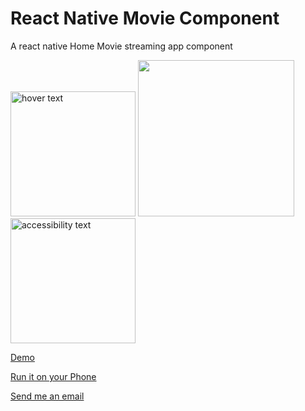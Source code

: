 # React Native Movie Component

A react native Home Movie streaming app component

<p align="left">
  <img src="https://res.cloudinary.com/dvfr0z8wr/image/upload/v1673375181/Simulator_Screen_Shot_-_iPhone_13_Pro_Max_-_2023-01-10_at_18.25.05.png" width="200" title="hover text">
  <img src="https://res.cloudinary.com/dvfr0z8wr/image/upload/v1673375181/Simulator_Screen_Shot_-_iPhone_13_Pro_Max_-_2023-01-10_at_18.25.17.png" width="250" alt="">
  <img src="https://res.cloudinary.com/dvfr0z8wr/image/upload/v1673375181/Simulator_Screen_Shot_-_iPhone_13_Pro_Max_-_2023-01-10_at_18.25.12.png" width="200" alt="accessibility text"/>
</p>

[Demo](https://youtube.com/shorts/e0cHg1shbBs?feature=share)

[Run it on your Phone](https://expo.dev/@anayooleru/React-native-movie-screen?serviceType=classic&distribution=expo-go)

[Send me an email](mailto:anayo_oleru@outlook.com)
